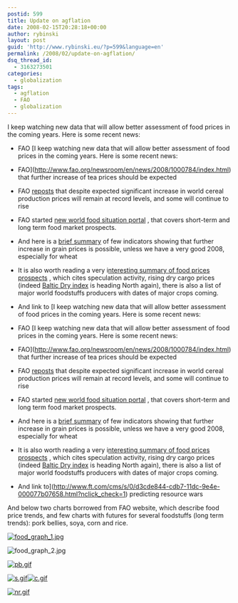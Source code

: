 ```yaml
---
postid: 599
title: Update on agflation
date: 2008-02-15T20:28:18+00:00
author: rybinski
layout: post
guid: 'http://www.rybinski.eu/?p=599&language=en'
permalink: /2008/02/update-on-agflation/
dsq_thread_id:
  - 3163273501
categories:
  - globalization
tags:
  - agflation
  - FAO
  - globalization
---
```

I keep watching new data that will allow better assessment of food prices in the coming years. Here is some recent news:

  * FAO [I keep watching new data that will allow better assessment of food prices in the coming years. Here is some recent news:

  * FAO](http://www.fao.org/newsroom/en/news/2008/1000784/index.html) that further increase of tea prices should be expected
  * FAO [reposts](http://www.fao.org/newsroom/en/news/2008/1000783/index.html) that despite expected significant increase in world cereal production prices will remain at record levels, and some will continue to rise
  * FAO started [new world food situation portal](http://www.fao.org/worldfoodsituation/) , that covers short-term and long term food market prospects.
  * And here is a [brief summary](http://www.fao.org/docrep/010/ah881e/ah881e05.htm) of few indicators showing that further increase in grain prices is possible, unless we have a very good 2008, especially for wheat
  * It is also worth reading a very i[nteresting summary of food prices prospects](http://www.fao.org/docrep/010/ah876e/ah876e13.htm) , which cites speculation activity, rising dry cargo prices (indeed [Baltic Dry index](http://www.investmenttools.com/futures/bdi_baltic_dry_index.htm) is heading North again), there is also a list of major world foodstuffs producers with dates of major crops coming.
  * And link to [I keep watching new data that will allow better assessment of food prices in the coming years. Here is some recent news:

  * FAO [I keep watching new data that will allow better assessment of food prices in the coming years. Here is some recent news:

  * FAO](http://www.fao.org/newsroom/en/news/2008/1000784/index.html) that further increase of tea prices should be expected
  * FAO [reposts](http://www.fao.org/newsroom/en/news/2008/1000783/index.html) that despite expected significant increase in world cereal production prices will remain at record levels, and some will continue to rise
  * FAO started [new world food situation portal](http://www.fao.org/worldfoodsituation/) , that covers short-term and long term food market prospects.
  * And here is a [brief summary](http://www.fao.org/docrep/010/ah881e/ah881e05.htm) of few indicators showing that further increase in grain prices is possible, unless we have a very good 2008, especially for wheat
  * It is also worth reading a very i[nteresting summary of food prices prospects](http://www.fao.org/docrep/010/ah876e/ah876e13.htm) , which cites speculation activity, rising dry cargo prices (indeed [Baltic Dry index](http://www.investmenttools.com/futures/bdi_baltic_dry_index.htm) is heading North again), there is also a list of major world foodstuffs producers with dates of major crops coming.
  * And link to](http://www.ft.com/cms/s/0/d3cde844-cdb7-11dc-9e4e-000077b07658.html?nclick_check=1) predicting resource wars 

<!--more-->

And below two charts borrowed from FAO website, which describe food price trends, and few charts with futures for several foodstuffs (long term trends): pork bellies, soya, corn and rice. 

[![food_graph_1.jpg](/uploads/food_graph_1.jpg)](/uploads/food_graph_1.jpg "food_graph_1.jpg")

![food_graph_2.jpg](/uploads/food_graph_2.jpg)
  
[![pb.gif](/uploads/pb.gif)](/uploads/pb.gif "pb.gif")



[![s.gif](/uploads/s.gif)](/uploads/s.gif "s.gif")[![c.gif](/uploads/c.gif)](/uploads/c.gif "c.gif")



[![nr.gif](/uploads/nr.gif)](/uploads/nr.gif "nr.gif")

</ul>
